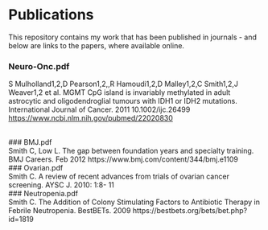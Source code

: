 # Publications

This repository contains my work that has been published in journals - and below are links to the papers, where available online.

### Neuro-Onc.pdf <br>
S  Mulholland1,2,D  Pearson1,2,,R  Hamoudi1,2,D  Malley1,2,C  Smith1,2,J  Weaver1,2  et  al.  MGMT  CpG  island  is  invariably  methylated  in  adult  astrocytic  and  oligodendroglial  tumours  with  IDH1  or  IDH2  mutations.  International  Journal  of  Cancer.  2011  10.1002/ijc.26499 <br>
https://www.ncbi.nlm.nih.gov/pubmed/22020830


<br>
### BMJ.pdf <br>
Smith  C,  Low  L.  The  gap  between  foundation  years  and  specialty  training.  BMJ  Careers.  Feb  2012  
https://www.bmj.com/content/344/bmj.e1109

<br>
### Ovarian.pdf <br>
Smith  C.  A  review  of  recent  advances  from  trials  of  ovarian  cancer  screening.  AYSC  J.  2010:  1:8-  11

<br>
### Neutropenia.pdf <br>
Smith  C.  The  Addition  of  Colony  Stimulating  Factors  to  Antibiotic  Therapy  in  Febrile  Neutropenia.  BestBETs.  2009      
https://bestbets.org/bets/bet.php?id=1819
